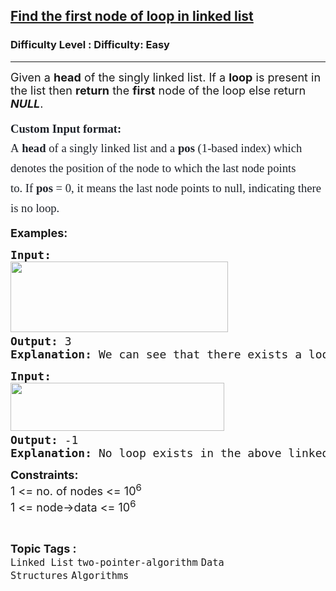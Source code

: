 <h2><a href="https://www.geeksforgeeks.org/problems/find-the-first-node-of-loop-in-linked-list--170645/1">Find the first node of loop in linked list</a></h2><h3>Difficulty Level : Difficulty: Easy</h3><hr><div class="problems_problem_content__Xm_eO"><p><span style="font-size: 18px;">Given a <strong>head</strong> of the singly linked list.&nbsp;</span><span style="font-size: 18px;">If a <strong>loop</strong> is present</span><span style="font-size: 18px;"> in the list then <strong>return</strong> the </span><span style="font-size: 18px;"><strong>first</strong> node of the loop else return </span><strong><em style="font-size: 18px;">NULL</em></strong><span style="font-size: 18px;">.</span></p>
<p><span style="font-size: 14pt;"><span style="box-sizing: border-box; line-height: 1.7em; font-family: Nunito; color: #1e2229; background-color: #ffffff;"><span style="box-sizing: border-box; font-weight: bolder; line-height: 1.7em; font-family: var(--gfg-font-secondary) !important; color: var(--text-color) !important; background-color: var(--background) !important;">Custom Input format:</span><br style="box-sizing: border-box; line-height: 1.7em; font-family: var(--gfg-font-primary) !important; color: var(--text-color) !important; background-color: var(--background) !important;">A<span style="box-sizing: border-box; font-weight: bolder; line-height: 1.7em; font-family: var(--gfg-font-secondary) !important; color: var(--text-color) !important; background-color: var(--background) !important;">&nbsp;head&nbsp;</span>of a singly linked list<span style="box-sizing: border-box; font-weight: bolder; line-height: 1.7em; font-family: var(--gfg-font-secondary) !important; color: var(--text-color) !important; background-color: var(--background) !important;">&nbsp;</span>and a<span style="box-sizing: border-box; font-weight: bolder; line-height: 1.7em; font-family: var(--gfg-font-secondary) !important; color: var(--text-color) !important; background-color: var(--background) !important;">&nbsp;</span><span style="box-sizing: border-box; font-weight: bolder; line-height: 1.7em; font-family: var(--gfg-font-secondary) !important; color: var(--text-color) !important; background-color: var(--background) !important;">pos&nbsp;</span>(1-based index) which denotes the position of the node to which the last node points to.&nbsp;</span><span style="box-sizing: border-box; line-height: 1.7em; font-family: Nunito; color: #1e2229; background-color: #ffffff;">If&nbsp;<span style="box-sizing: border-box; font-weight: bolder; line-height: 1.7em; font-family: var(--gfg-font-secondary) !important; color: var(--text-color) !important; background-color: var(--background) !important;">pos&nbsp;</span>= 0, it means the last node points to null, indicating there is no loop.</span></span></p>
<p><span style="font-size: 18px;"><strong>Examples:</strong></span></p>
<pre><span style="font-size: 18px;"><strong>Input:</strong></span>
<span style="font-size: 18px;"><img src="https://media.geeksforgeeks.org/img-practice/prod/addEditProblem/713150/Web/Other/blobid0_1723112915.png" width="348" height="113"> <br><strong>Output: </strong>3</span>
<span style="font-size: 18px;"><strong>Explanation: </strong>We can see that there exists a loop in the given linked list and the first node of the loop is 3.</span></pre>
<pre><span style="font-size: 18px;"><strong>Input:</strong></span>
<span style="font-size: 18px;"><img src="https://media.geeksforgeeks.org/img-practice/prod/addEditProblem/713150/Web/Other/blobid1_1723112944.png" width="342" height="77"> <br><strong>Output: </strong>-1
<strong>Explanation: </strong>No loop exists in the above linked list.So the output is -1.</span>
</pre>
<p><span style="font-size: 18px;"><strong>Constraints:</strong><br>1 &lt;= no. of nodes &lt;= 10<sup>6</sup></span><br><span style="font-size: 18px;">1 &lt;= node-&gt;data &lt;= 10<sup>6</sup>&nbsp;<br></span></p></div><br><p><span style=font-size:18px><strong>Topic Tags : </strong><br><code>Linked List</code>&nbsp;<code>two-pointer-algorithm</code>&nbsp;<code>Data Structures</code>&nbsp;<code>Algorithms</code>&nbsp;